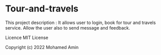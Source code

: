 # Tour-and-travels
This project description : It allows user to login, book for tour and travels service. Allow the user also to send message and feedback.

Licence MIT License

Copyright (c) 2022 Mohamed Amin